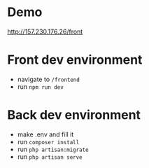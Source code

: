 # Demo
http://157.230.176.26/front

# Front dev environment
- navigate to `/frontend`
- run `npm run dev`

# Back dev environment
- make .env and fill it
- run `composer install`
- run `php artisan:migrate`
- run `php artisan serve`